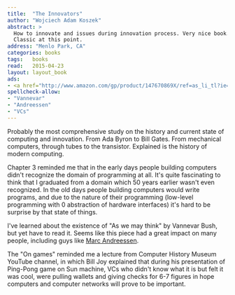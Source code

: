 ```yaml
---
title:  "The Innovators"
author: "Wojciech Adam Koszek"
abstract: >
  How to innovate and issues during innovation process. Very nice book.
  Classic at this point.
address: "Menlo Park, CA"
categories: books
tags:	books
read:	2015-04-23
layout: layout_book
ads:
- <a href="http://www.amazon.com/gp/product/147670869X/ref=as_li_tl?ie=UTF8&camp=1789&creative=390957&creativeASIN=147670869X&linkCode=as2&tag=wkoszek-20&linkId=HZV5TCBADLZTGTAQ"><img border="0" src="http://ws-na.amazon-adsystem.com/widgets/q?_encoding=UTF8&ASIN=147670869X&Format=_SL160_&ID=AsinImage&MarketPlace=US&ServiceVersion=20070822&WS=1&tag=wkoszek-20" ></a><img src="http://ir-na.amazon-adsystem.com/e/ir?t=wkoszek-20&l=as2&o=1&a=147670869X" width="1" height="1" border="0" alt="" style="border:none >!important; margin:0px !important;" />
spellcheck-allow:
- "Vannevar"
- "Andreessen"
- "VCs"
---
```


Probably the most comprehensive study on the history and current state of
computing and innovation. From Ada Byron to Bill Gates. From mechanical
computers, through tubes to the transistor. Explained is the history of
modern computing.

Chapter 3 reminded me that in the early days people building computers
didn't recognize the domain of programming at all. It's quite fascinating to
think that I graduated from a domain which 50 years earlier wasn't even
recognized. In the old days people building computers would write
programs, and due to the nature of their programming (low-level programming
with 0 abstraction of hardware interfaces) it's hard to be surprise by that
state of things.

I've learned about the existence of "As we may think" by Vannevar Bush, but
yet have to read it. Seems like this piece had a great impact on many
people, including guys like
[Marc Andreessen](http://www.twitter.com/pmarca/).

The "On games" reminded me a lecture from Computer History Museum YouTube
channel, in which Bill Joy explained that during his presentation of
Ping-Pong game on Sun machine, VCs who didn't know what it is but felt it
was cool, were pulling wallets and giving checks for 6-7 figures in hope
computers and computer networks will prove to be important.


